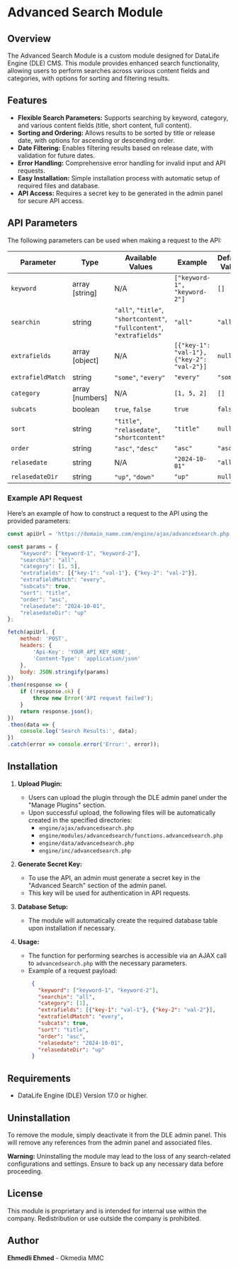 # Advanced Search Module

## Overview
The Advanced Search Module is a custom module designed for DataLife Engine (DLE) CMS. This module provides enhanced search functionality, allowing users to perform searches across various content fields and categories, with options for sorting and filtering results.

## Features
- **Flexible Search Parameters:** Supports searching by keyword, category, and various content fields (title, short content, full content).
- **Sorting and Ordering:** Allows results to be sorted by title or release date, with options for ascending or descending order.
- **Date Filtering:** Enables filtering results based on release date, with validation for future dates.
- **Error Handling:** Comprehensive error handling for invalid input and API requests.
- **Easy Installation:** Simple installation process with automatic setup of required files and database.
- **API Access:** Requires a secret key to be generated in the admin panel for secure API access.

## API Parameters
The following parameters can be used when making a request to the API:

| Parameter          | Type                  | Available Values                                         | Example            | Default Value |
|--------------------|-----------------------|----------------------------------------------------------|--------------------|---------------|
| `keyword`          | array [string]        | N/A                                                      | `["keyword-1", "keyword-2"]` | `[]`          |
| `searchin`         | string                | `"all"`, `"title"`, `"shortcontent"`, `"fullcontent"`, `"extrafields"` | `"all"`            | `"all"`       |
| `extrafields`      | array [object]        | N/A                                                      | `[{"key-1": "val-1"}, {"key-2": "val-2"}]` | `null`        |
| `extrafieldMatch`  | string                | `"some"`, `"every"`                                      | `"every"`          | `"some"`      |
| `category`         | array [numbers]       | N/A                                                      | `[1, 5, 2]`        | `[]`          |
| `subcats`          | boolean               | `true`, `false`                                          | `true`             | `false`       |
| `sort`             | string                | `"title"`, `"relasedate"`, `"shortcontent"`              | `"title"`          | `null`        |
| `order`            | string                | `"asc"`, `"desc"`                                        | `"asc"`            | `"asc"`       |
| `relasedate`       | string                | N/A                                                      | `"2024-10-01"`     | `"all"`       |
| `relasedateDir`    | string                | `"up"`, `"down"`                                         | `"up"`             | `null`        |

### Example API Request
Here’s an example of how to construct a request to the API using the provided parameters:

```javascript
const apiUrl = 'https://domain_name.com/engine/ajax/advancedsearch.php';

const params = {
    "keyword": ["keyword-1", "keyword-2"],
    "searchin": "all",
    "category": [1, 5],
    "extrafields": [{"key-1": "val-1"}, {"key-2": "val-2"}],
    "extrafieldMatch": "every",
    "subcats": true,
    "sort": "title",
    "order": "asc",
    "relasedate": "2024-10-01",
    "relasedateDir": "up"
};

fetch(apiUrl, {
    method: 'POST',
    headers: {
        'Api-Key': 'YOUR_API_KEY_HERE',
        'Content-Type': 'application/json'
    },
    body: JSON.stringify(params)
})
.then(response => {
    if (!response.ok) {
        throw new Error('API request failed');
    }
    return response.json();
})
.then(data => {
    console.log('Search Results:', data);
})
.catch(error => console.error('Error:', error));
```

## Installation

1. **Upload Plugin:**
   - Users can upload the plugin through the DLE admin panel under the "Manage Plugins" section.
   - Upon successful upload, the following files will be automatically created in the specified directories:
     - `engine/ajax/advancedsearch.php`
     - `engine/modules/advancedsearch/functions.advancedsearch.php`
     - `engine/data/advancedsearch.php`
     - `engine/inc/advancedsearch.php`

2. **Generate Secret Key:**
   - To use the API, an admin must generate a secret key in the "Advanced Search" section of the admin panel.
   - This key will be used for authentication in API requests.

3. **Database Setup:**
   - The module will automatically create the required database table upon installation if necessary.

4. **Usage:**
   - The function for performing searches is accessible via an AJAX call to `advancedsearch.php` with the necessary parameters.
   - Example of a request payload:
     ```json
      {
        "keyword": ["keyword-1", "keyword-2"],
        "searchin": "all",
        "category": [1],
        "extrafields": [{"key-1": "val-1"}, {"key-2": "val-2"}],
        "extrafieldMatch": "every",
        "subcats": true,
        "sort": "title",
        "order": "asc",
        "relasedate": "2024-10-01",
        "relasedateDir": "up"
      }
     ```

## Requirements
- DataLife Engine (DLE) Version 17.0 or higher.

## Uninstallation
To remove the module, simply deactivate it from the DLE admin panel. This will remove any references from the admin panel and associated files.

**Warning:** Uninstalling the module may lead to the loss of any search-related configurations and settings. Ensure to back up any necessary data before proceeding.

## License
This module is proprietary and is intended for internal use within the company. Redistribution or use outside the company is prohibited.

## Author
**Ehmedli Ehmed** - Okmedia MMC

